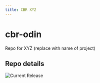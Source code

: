 ```yaml
---
title: CBR XYZ
---
```


# cbr-odin
Repo for XYZ (replace with name of project)


## Repo details

![Current Release](https://img.shields.io/badge/release-v0.0.3-blue)

